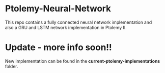 # Ptolemy-Neural-Network
This repo contains a fully connected neural network implementation and also a GRU and LSTM network implementation in Ptolemy II.

# Update - more info soon!!
New implementation can be found in the **current-ptolemy-implementations** folder.
